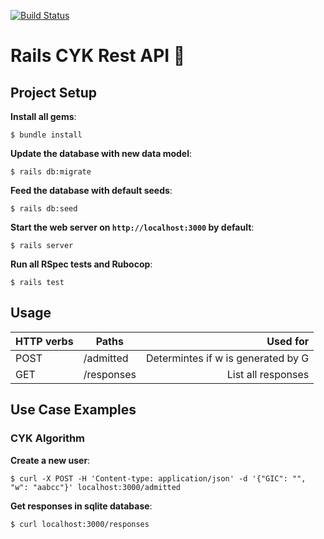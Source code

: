 [![Build Status](https://travis-ci.org/joemccann/dillinger.svg?branch=master)](https://travis-ci.org/joemccann/dillinger)

# Rails CYK Rest API 🧶

## Project Setup

**Install all gems**:

```console
$ bundle install
```

**Update the database with new data model**:

```console
$ rails db:migrate
```

**Feed the database with default seeds**:

```console
$ rails db:seed
```

**Start the web server on `http://localhost:3000` by default**:

```console
$ rails server
```

**Run all RSpec tests and Rubocop**:

```console
$ rails test
```

## Usage

| HTTP verbs | Paths  | Used for |
| ---------- | ------ | --------:|
| POST | /admitted| Determintes if w is generated by G|
| GET | /responses    | List all responses|


## Use Case Examples

### CYK Algorithm

**Create a new user**:

```console
$ curl -X POST -H 'Content-type: application/json' -d '{"GIC": "", "w": "aabcc"}' localhost:3000/admitted
```

**Get responses in sqlite database**:

```console
$ curl localhost:3000/responses
```



